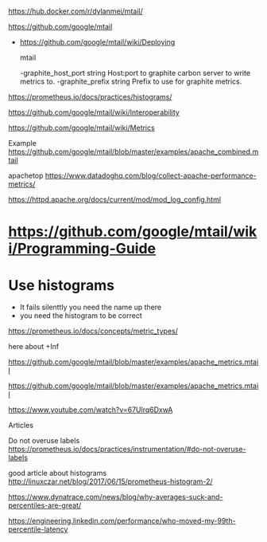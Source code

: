 #

https://hub.docker.com/r/dylanmei/mtail/

https://github.com/google/mtail

- https://github.com/google/mtail/wiki/Deploying

    mtail

    -graphite_host_port string
      	Host:port to graphite carbon server to write metrics to.
    -graphite_prefix string
      	Prefix to use for graphite metrics.

https://prometheus.io/docs/practices/histograms/


https://github.com/google/mtail/wiki/Interoperability

https://github.com/google/mtail/wiki/Metrics

Example
https://github.com/google/mtail/blob/master/examples/apache_combined.mtail

apachetop
https://www.datadoghq.com/blog/collect-apache-performance-metrics/

https://httpd.apache.org/docs/current/mod/mod_log_config.html


# https://github.com/google/mtail/wiki/Programming-Guide
# Use histograms

- It fails silenttly
you need the name up there
- you need the histogram to be correct

https://prometheus.io/docs/concepts/metric_types/

here about +Inf

https://github.com/google/mtail/blob/master/examples/apache_metrics.mtail

https://github.com/google/mtail/blob/master/examples/apache_metrics.mtail

https://www.youtube.com/watch?v=67Ulrq6DxwA

Articles

Do not overuse labels
https://prometheus.io/docs/practices/instrumentation/#do-not-overuse-labels

good article about histograms
http://linuxczar.net/blog/2017/06/15/prometheus-histogram-2/


https://www.dynatrace.com/news/blog/why-averages-suck-and-percentiles-are-great/

https://engineering.linkedin.com/performance/who-moved-my-99th-percentile-latency
